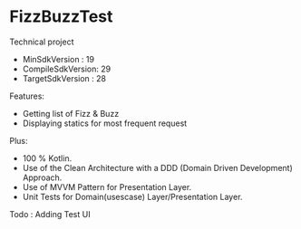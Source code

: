 # FizzBuzzTest
Technical project

- MinSdkVersion : 19
- CompileSdkVersion: 29
- TargetSdkVersion : 28

Features:
- Getting list of Fizz & Buzz
- Displaying statics for most frequent request

Plus:
- 100 % Kotlin.
- Use of the Clean Architecture with a DDD (Domain Driven Development) Approach.
- Use of MVVM Pattern for Presentation Layer.
- Unit Tests for Domain(usescase) Layer/Presentation Layer.


Todo :
Adding Test UI


